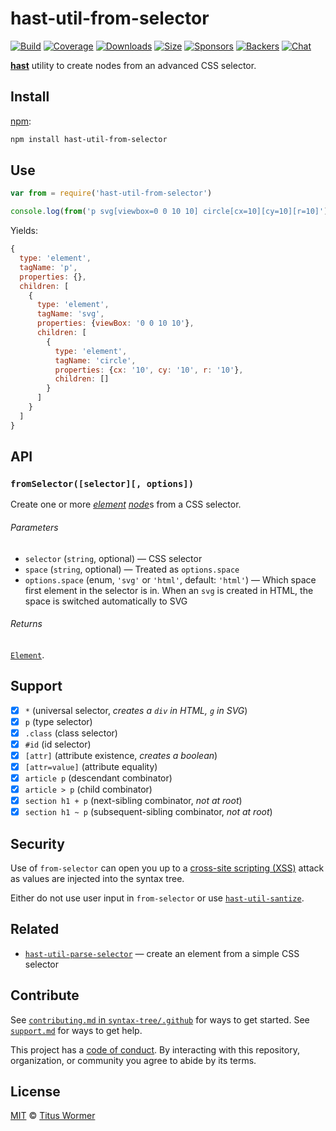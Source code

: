 # hast-util-from-selector

[![Build][build-badge]][build]
[![Coverage][coverage-badge]][coverage]
[![Downloads][downloads-badge]][downloads]
[![Size][size-badge]][size]
[![Sponsors][sponsors-badge]][collective]
[![Backers][backers-badge]][collective]
[![Chat][chat-badge]][chat]

[**hast**][hast] utility to create nodes from an advanced CSS selector.

## Install

[npm][]:

```sh
npm install hast-util-from-selector
```

## Use

```js
var from = require('hast-util-from-selector')

console.log(from('p svg[viewbox=0 0 10 10] circle[cx=10][cy=10][r=10]'))
```

Yields:

```js
{
  type: 'element',
  tagName: 'p',
  properties: {},
  children: [
    {
      type: 'element',
      tagName: 'svg',
      properties: {viewBox: '0 0 10 10'},
      children: [
        {
          type: 'element',
          tagName: 'circle',
          properties: {cx: '10', cy: '10', r: '10'},
          children: []
        }
      ]
    }
  ]
}
```

## API

### `fromSelector([selector][, options])`

Create one or more [*element*][element] [*node*][node]s from a CSS selector.

###### Parameters

*   `selector` (`string`, optional)
    — CSS selector
*   `space` (`string`, optional)
    — Treated as `options.space`
*   `options.space` (enum, `'svg'` or `'html'`, default: `'html'`)
    — Which space first element in the selector is in.
    When an `svg` is created in HTML, the space is switched automatically to SVG

###### Returns

[`Element`][element].

## Support

*   [x] `*` (universal selector, *creates a `div` in HTML, `g` in SVG*)
*   [x] `p` (type selector)
*   [x] `.class` (class selector)
*   [x] `#id` (id selector)
*   [x] `[attr]` (attribute existence, *creates a boolean*)
*   [x] `[attr=value]` (attribute equality)
*   [x] `article p` (descendant combinator)
*   [x] `article > p` (child combinator)
*   [x] `section h1 + p` (next-sibling combinator, *not at root*)
*   [x] `section h1 ~ p` (subsequent-sibling combinator, *not at root*)

## Security

Use of `from-selector` can open you up to a [cross-site scripting (XSS)][xss]
attack as values are injected into the syntax tree.

Either do not use user input in `from-selector` or use
[`hast-util-santize`][sanitize].

## Related

*   [`hast-util-parse-selector`](https://github.com/syntax-tree/hast-util-parse-selector)
    — create an element from a simple CSS selector

## Contribute

See [`contributing.md` in `syntax-tree/.github`][contributing] for ways to get
started.
See [`support.md`][support] for ways to get help.

This project has a [code of conduct][coc].
By interacting with this repository, organization, or community you agree to
abide by its terms.

## License

[MIT][license] © [Titus Wormer][author]

<!-- Definitions -->

[build-badge]: https://img.shields.io/travis/syntax-tree/hast-util-from-selector.svg

[build]: https://travis-ci.org/syntax-tree/hast-util-from-selector

[coverage-badge]: https://img.shields.io/codecov/c/github/syntax-tree/hast-util-from-selector.svg

[coverage]: https://codecov.io/github/syntax-tree/hast-util-from-selector

[downloads-badge]: https://img.shields.io/npm/dm/hast-util-from-selector.svg

[downloads]: https://www.npmjs.com/package/hast-util-from-selector

[size-badge]: https://img.shields.io/bundlephobia/minzip/hast-util-from-selector.svg

[size]: https://bundlephobia.com/result?p=hast-util-from-selector

[sponsors-badge]: https://opencollective.com/unified/sponsors/badge.svg

[backers-badge]: https://opencollective.com/unified/backers/badge.svg

[collective]: https://opencollective.com/unified

[chat-badge]: https://img.shields.io/badge/chat-spectrum-7b16ff.svg

[chat]: https://spectrum.chat/unified/syntax-tree

[npm]: https://docs.npmjs.com/cli/install

[license]: license

[author]: https://wooorm.com

[contributing]: https://github.com/syntax-tree/.github/blob/master/contributing.md

[support]: https://github.com/syntax-tree/.github/blob/master/support.md

[coc]: https://github.com/syntax-tree/.github/blob/master/code-of-conduct.md

[hast]: https://github.com/syntax-tree/hast

[node]: https://github.com/syntax-tree/hast#nodes

[element]: https://github.com/syntax-tree/hast#element

[xss]: https://en.wikipedia.org/wiki/Cross-site_scripting

[sanitize]: https://github.com/syntax-tree/hast-util-sanitize
